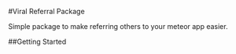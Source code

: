 #Viral Referral Package

Simple package to make referring others to your meteor app easier.

##Getting Started
